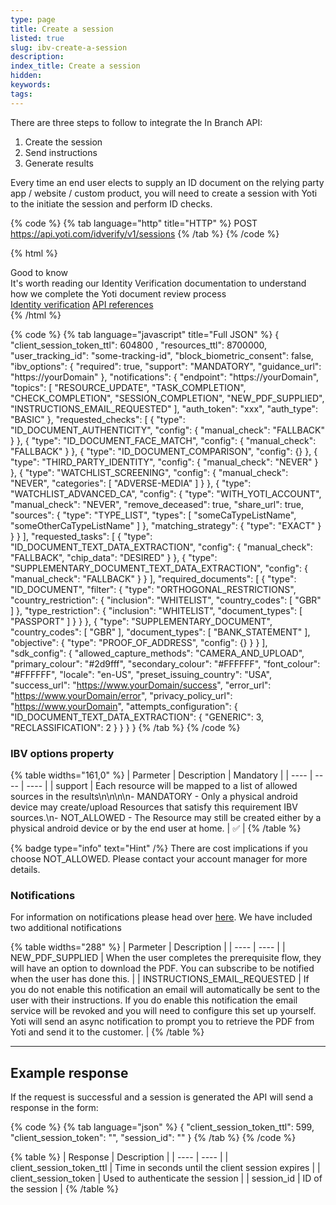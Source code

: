 ```yaml
---
type: page
title: Create a session
listed: true
slug: ibv-create-a-session
description: 
index_title: Create a session
hidden: 
keywords: 
tags: 
---
```


There are three steps to follow to integrate the In Branch API:

1. Create the session
2. Send instructions 
3. Generate results

Every time an end user elects to supply an ID document on the relying party app / website / custom product, you will need to create a session with Yoti to the initiate the session and perform ID checks.

{% code %}
{% tab language="http" title="HTTP" %}
POST https://api.yoti.com/idverify/v1/sessions
{% /tab %}
{% /code %}

{% html %}
<div class="alert-GTK">
    <div class="alert-title" id="GTK">
        Good to know
    </div>
    <div class="alert-text">
It's worth reading our Identity Verification documentation to understand how we complete the Yoti document review process    </div>
    <div class="alert-links"> 
       <a href="https://developers.yoti.com/identity-verification/overview">Identity verification</a>
             <a href="https://yoti.world/yoti-public-api/">API references</a>
    </div>
</div>
{% /html %}

{% code %}
{% tab language="javascript" title="Full JSON" %}
{  
  "client_session_token_ttl": 604800 ,
  "resources_ttl": 8700000,
  "user_tracking_id": "some-tracking-id",
  "block_biometric_consent": false,
  "ibv_options": {
    "required": true,
    "support": "MANDATORY",
    "guidance_url": "https://yourDomain"
  },
  "notifications": {
    "endpoint": "https://yourDomain",
    "topics": [
      "RESOURCE_UPDATE",
      "TASK_COMPLETION",
      "CHECK_COMPLETION",
      "SESSION_COMPLETION",
      "NEW_PDF_SUPPLIED",
      "INSTRUCTIONS_EMAIL_REQUESTED"
    ],
    "auth_token": "xxx",
    "auth_type": "BASIC"
  },
  "requested_checks": [
    {
      "type": "ID_DOCUMENT_AUTHENTICITY",
      "config": {
        "manual_check": "FALLBACK"
      }
    },
    {
      "type": "ID_DOCUMENT_FACE_MATCH",
      "config": {
        "manual_check": "FALLBACK"
      }
    },
    {
      "type": "ID_DOCUMENT_COMPARISON",
      "config": {}
    },
    {
      "type": "THIRD_PARTY_IDENTITY",
      "config": {
        "manual_check": "NEVER"
      }
    },
    {
      "type": "WATCHLIST_SCREENING",
      "config": {
        "manual_check": "NEVER",
        "categories": [
          "ADVERSE-MEDIA"
        ]
      }
    },
    {
      "type": "WATCHLIST_ADVANCED_CA",
      "config": {
        "type": "WITH_YOTI_ACCOUNT",
        "manual_check": "NEVER",
        "remove_deceased": true,
        "share_url": true,
        "sources": {
          "type": "TYPE_LIST",
          "types": [
            "someCaTypeListName",
            "someOtherCaTypeListName"
          ]
        },
        "matching_strategy": {
          "type": "EXACT"
        }
      }
    }
  ],
  "requested_tasks": [
    {
      "type": "ID_DOCUMENT_TEXT_DATA_EXTRACTION",
      "config": {
        "manual_check": "FALLBACK",
        "chip_data": "DESIRED"
      }
    },
    {
      "type": "SUPPLEMENTARY_DOCUMENT_TEXT_DATA_EXTRACTION",
      "config": {
        "manual_check": "FALLBACK"
      }
    }
  ],
  "required_documents": [
    {
      "type": "ID_DOCUMENT",
      "filter": {
        "type": "ORTHOGONAL_RESTRICTIONS",
        "country_restriction": {
          "inclusion": "WHITELIST",
          "country_codes": [
            "GBR"
          ]
        },
        "type_restriction": {
          "inclusion": "WHITELIST",
          "document_types": [
            "PASSPORT"
          ]
        }
      }
    },
    {
      "type": "SUPPLEMENTARY_DOCUMENT",
      "country_codes": [
        "GBR"
      ],
      "document_types": [
          "BANK_STATEMENT"
      ],
      "objective": {
        "type": "PROOF_OF_ADDRESS",
        "config": {}
      }
    }
  ],
  "sdk_config": {
    "allowed_capture_methods": "CAMERA_AND_UPLOAD",
    "primary_colour": "#2d9fff",
    "secondary_colour": "#FFFFFF",
    "font_colour": "#FFFFFF",
    "locale": "en-US",
    "preset_issuing_country": "USA",
    "success_url": "https://www.yourDomain/success",
    "error_url": "https://www.yourDomain/error",
    "privacy_policy_url": "https://www.yourDomain",
    "attempts_configuration": {
      "ID_DOCUMENT_TEXT_DATA_EXTRACTION": {
        "GENERIC": 3,
        "RECLASSIFICATION": 2
      }
    }
  }
}
{% /tab %}
{% /code %}

### IBV options property

{% table widths="161,0" %}
| Parmeter | Description | Mandatory | 
| ---- | ---- | ---- | 
| support | Each resource will be mapped to a list of allowed sources in the results\n\n\n\n- MANDATORY - Only a physical android device may create/upload Resources that satisfy this requirement IBV sources.\n- NOT_ALLOWED - The Resource may still be created either by a physical android device or by the end user at home. | ✅ | 
{% /table %}

{% badge type="info" text="Hint" /%} There are cost implications if you choose NOT_ALLOWED. Please contact your account manager for more details. 

### Notifications

For information on notifications please head over [here](/identity-verification/notifications). We have included two additional notifications 

{% table widths="288" %}
| Parmeter | Description | 
| ---- | ---- | 
| NEW_PDF_SUPPLIED | When the user completes the prerequisite flow, they will have an option to download the PDF. You can subscribe to be notified when the user has done this. | 
| INSTRUCTIONS_EMAIL_REQUESTED | If you do not enable this notification an email will automatically be sent to the user with their instructions. If you do enable this notification the email service will be revoked and you will need to configure this set up yourself. Yoti will send an async notification to prompt you to  retrieve the PDF from Yoti and send it to the customer. | 
{% /table %}

---

## Example response

If the request is successful and a session is generated the API will send a response in the form:

{% code %}
{% tab language="json" %}
{
  "client_session_token_ttl": 599,
  "client_session_token": "<uuid>",
  "session_id": "<uuid>"
}
{% /tab %}
{% /code %}

{% table %}
| Response | Description | 
| ---- | ---- | 
| client_session_token_ttl | Time in seconds until the client session expires | 
| client_session_token | Used to authenticate the session | 
| session_id | ID of the session | 
{% /table %}